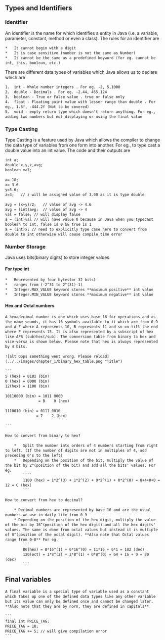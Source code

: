 ## Types and Identifiers

### Identifier

An identifier is the name for which identifies a entity in Java (i.e. a variable, parameter, constant, method or even a class). The rules for an identifier are

	*	It cannot begin with a digit
	*	It is case sensitive (number is not the same as Number)
	*	It cannot be the same as a predefined keyword (for eg. cannot be int, this, boolean, etc.)

There are different data types of variables which Java allows us to declare which are
	
	1.	int - Whole number integers . For eg. -2, 5,1000
	2.	double - Decimals . For eg. -2.44, 455.124
	3.	boolean - True or False value . true or false only
	4.	float - Floating point value with lesser range than double . For eg., 1.5f, -444.2f (Not to be covered)
	5.	void - empty return type which doesn't return anything. For eg., adding two numbers but not displaying or using the final value


###	 Type Casting

Type Casting is a feature used by Java which allows the compiler to change the data type of variables from one form into another. For eg., to type cast a double value into an int value. The code and their outputs are

```
int a;
double x,y,z,avg;
boolean val;

a= 10;
x= 3.6
y=5.6;
z=3;   // z will be assigned value of 3.00 as it is type double

avg = (x+y)/2;   // value of avg -> 4.6
avg = (int)avg;  // value of avg -> 4
val = false; // will display false
a = (int)val // will have value 0 because in Java when you typecast boolean to int, false is 0 && true is 1
a = (int)x; // need to explicitly type case here to convert from double to int otherwise will cause compile time error
```

### Number Storage

Java uses bits(binary digits) to store integer values. 

#### For type int

	*	Represented by four bytes(or 32 bits)
	*	ranges from (-2^31 to 2^(31)-1)
	*	Integer.MAX_VALUE keyword stores **maximum positive** int value
	*	Integer.MIN_VALUE keyword stores **maximum negative** int value

#### Hex and Octal numbers

	A hexadecimal number is one which uses base 16 for operations and as the name sounds, it has 16 symbols available to it which are from 0-9 and A-F where A represents 10, B represents 11 and so on till the end where F represents 15. It is also represented by a subscript of hex like AF8 (sub)hex(/sub). The conversion table from binary to hex and vice-versa is shown below. Please note that hex is always represented by 4 bits.

	![alt Oops something went wrong. Please reload](../../images/chapter_1/binary_hex_table.png "Title")

	```
	5 (hex) = 0101 (bin)
	0 (hex) = 0000 (bin)
	12(hex) = 1100 (bin)

	10110000 (bin) = 1011 0000
				   = B    0 (hex)

	1110010 (bin) = 0111 0010
				  = 7	 2 (hex)

	```

	How to convert from binary to hex? 

		*	Split the number into orders of 4 numbers starting from right to left. (If the number of digits are not in multiples of 4, add  preceding 0's to the left)
		*	Depending on the position of the bit, multiply the value of the bit by 2^(position of the bit) and add all the bits' values. For eg.
			````
			1100 (hex) = 1*2^(3) + 1*2^(2) + 0*2^(1) + 0*2^(0) = 8+4+0+0 = 12 = C (hex)
			```

	How to convert from hex to decimal?

		* Decimal numbers are represented by base 10 and are the usual numbers we use in daily life from 0-9
		* Depending on the position of the hex digit, multiply the value of the bit by 16^(position of the hex digit) and all the hex digits' values. The same is done from octal values but instead it is multiple of 8^(position of the octal digit). **Also note that Octal values range from 0-8** For eg.
			```
			B6(hex) = B*16^(1) + 6*16^(0) = 11*16 + 6*1 = 182 (dec)
			120(oct) = 1*8^(2) + 2*8^(1) + 0*8^(0) = 64 + 16 + 0 = 80 (dec)
			```

## Final variables

	A final variable is a special type of variable used as a constant which takes up one of the defined data types like any other variable but its value can only be defined once and cannot be changed later. **Also note that they are by norm, they are defined in capitals**.

	```
	final int PRICE_TAG;
	PRICE_TAG = 10;
	PRICE_TAG += 5; // will give compilation error
	```







